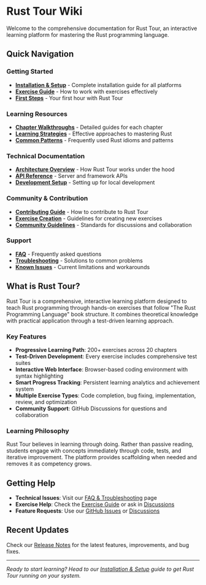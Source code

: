 # Rust Tour Wiki

Welcome to the comprehensive documentation for Rust Tour, an interactive learning platform for mastering the Rust programming language.

## Quick Navigation

### Getting Started
- **[Installation & Setup](Installation-Setup)** - Complete installation guide for all platforms
- **[Exercise Guide](Exercise-Guide)** - How to work with exercises effectively
- **[First Steps](First-Steps)** - Your first hour with Rust Tour

### Learning Resources
- **[Chapter Walkthroughs](Chapter-Walkthroughs)** - Detailed guides for each chapter
- **[Learning Strategies](Learning-Strategies)** - Effective approaches to mastering Rust
- **[Common Patterns](Common-Patterns)** - Frequently used Rust idioms and patterns

### Technical Documentation
- **[Architecture Overview](Architecture-Overview)** - How Rust Tour works under the hood
- **[API Reference](API-Reference)** - Server and framework APIs
- **[Development Setup](Development-Setup)** - Setting up for local development

### Community & Contribution
- **[Contributing Guide](Contributing-Guide)** - How to contribute to Rust Tour
- **[Exercise Creation](Exercise-Creation)** - Guidelines for creating new exercises
- **[Community Guidelines](Community-Guidelines)** - Standards for discussions and collaboration

### Support
- **[FAQ](FAQ-Troubleshooting)** - Frequently asked questions
- **[Troubleshooting](FAQ-Troubleshooting)** - Solutions to common problems
- **[Known Issues](Known-Issues)** - Current limitations and workarounds

## What is Rust Tour?

Rust Tour is a comprehensive, interactive learning platform designed to teach Rust programming through hands-on exercises that follow "The Rust Programming Language" book structure. It combines theoretical knowledge with practical application through a test-driven learning approach.

### Key Features

- **Progressive Learning Path**: 200+ exercises across 20 chapters
- **Test-Driven Development**: Every exercise includes comprehensive test suites
- **Interactive Web Interface**: Browser-based coding environment with syntax highlighting
- **Smart Progress Tracking**: Persistent learning analytics and achievement system
- **Multiple Exercise Types**: Code completion, bug fixing, implementation, review, and optimization
- **Community Support**: GitHub Discussions for questions and collaboration

### Learning Philosophy

Rust Tour believes in learning through doing. Rather than passive reading, students engage with concepts immediately through code, tests, and iterative improvement. The platform provides scaffolding when needed and removes it as competency grows.

## Getting Help

- **Technical Issues**: Visit our [FAQ & Troubleshooting](FAQ-Troubleshooting) page
- **Exercise Help**: Check the [Exercise Guide](Exercise-Guide) or ask in [Discussions](https://github.com/ghanithan/rust-tour/discussions)
- **Feature Requests**: Use our [GitHub Issues](https://github.com/ghanithan/rust-tour/issues) or [Discussions](https://github.com/ghanithan/rust-tour/discussions)

## Recent Updates

Check our [Release Notes](Release-Notes) for the latest features, improvements, and bug fixes.

---

*Ready to start learning? Head to our [Installation & Setup](Installation-Setup) guide to get Rust Tour running on your system.*
